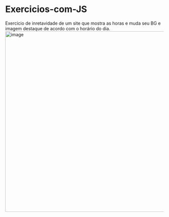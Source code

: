 # Exercicios-com-JS
Exercicio de inretavidade de um site que mostra as horas e muda seu BG e imagem destaque de acordo com o horário do dia.
<img width="1063" height="574" alt="image" src="https://github.com/user-attachments/assets/06761e23-35cb-4cd3-83ac-ad26f67940f4" />
